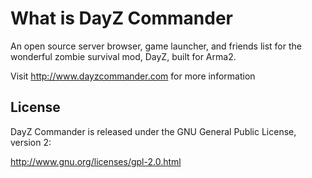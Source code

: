 What is DayZ Commander
======================

An open source server browser, game launcher, and friends list for the wonderful zombie survival mod, DayZ, built for Arma2.

Visit http://www.dayzcommander.com for more information

License
-------

DayZ Commander is released under the GNU General Public License, version 2:

http://www.gnu.org/licenses/gpl-2.0.html